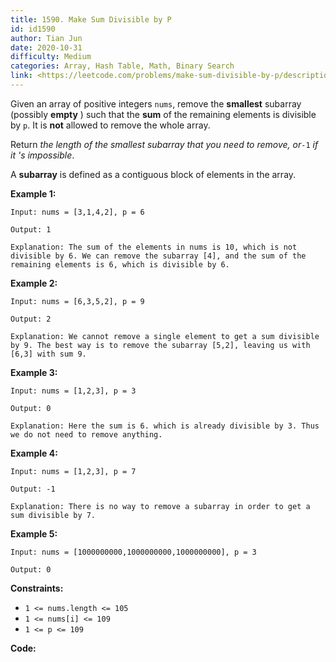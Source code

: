 ```yaml
---
title: 1590. Make Sum Divisible by P
id: id1590
author: Tian Jun
date: 2020-10-31
difficulty: Medium
categories: Array, Hash Table, Math, Binary Search
link: <https://leetcode.com/problems/make-sum-divisible-by-p/description/>
---
```


Given an array of positive integers `nums`, remove the **smallest** subarray
(possibly **empty** ) such that the **sum** of the remaining elements is
divisible by `p`. It is **not** allowed to remove the whole array.

Return _the length of the smallest subarray that you need to remove, or_`-1`
_if it 's impossible_.

A **subarray** is defined as a contiguous block of elements in the array.



**Example 1:**
            
	Input: nums = [3,1,4,2], p = 6    
	Output: 1    
	Explanation: The sum of the elements in nums is 10, which is not divisible by 6. We can remove the subarray [4], and the sum of the remaining elements is 6, which is divisible by 6.    

**Example 2:**
            
	Input: nums = [6,3,5,2], p = 9    
	Output: 2    
	Explanation: We cannot remove a single element to get a sum divisible by 9. The best way is to remove the subarray [5,2], leaving us with [6,3] with sum 9.    

**Example 3:**
            
	Input: nums = [1,2,3], p = 3    
	Output: 0    
	Explanation: Here the sum is 6. which is already divisible by 3. Thus we do not need to remove anything.    

**Example 4:**
            
	Input: nums = [1,2,3], p = 7    
	Output: -1    
	Explanation: There is no way to remove a subarray in order to get a sum divisible by 7.    

**Example 5:**
            
	Input: nums = [1000000000,1000000000,1000000000], p = 3    
	Output: 0    



**Constraints:**

  * `1 <= nums.length <= 105`
  * `1 <= nums[i] <= 109`
  * `1 <= p <= 109`


**Code:**
